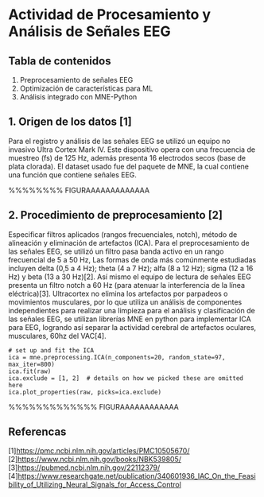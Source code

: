 # **Actividad de Procesamiento y Análisis de Señales EEG**

## **Tabla de contenidos**
1. Preprocesamiento de señales EEG
2. Optimización de características para ML
3. Análisis integrado con MNE-Python


## 1. Origen de los datos [1]
Para el registro y análisis de las señales EEG se utilizó un equipo no invasivo Ultra Cortex Mark IV. Este dispositivo opera con una frecuencia de muestreo (fs) de 125 Hz, además presenta 16 electrodos secos (base de plata clorada). El dataset usado fue del paquete de MNE, la cual contiene una función que contiene señales EEG.

%%%%%%%% FIGURAAAAAAAAAAAAA

## 2. Procedimiento de preprocesamiento [2]
Especificar filtros aplicados (rangos frecuenciales, notch), método de alineación y eliminación de artefactos (ICA).
Para el preprocesamiento de las señales EEG, se utilizó un filtro pasa banda activo en un rango frecuencial de 5 a 50 Hz, Las formas de onda más comúnmente estudiadas incluyen delta (0,5 a 4 Hz); theta (4 a 7 Hz); alfa (8 a 12 Hz); sigma (12 a 16 Hz) y beta (13 a 30 Hz)[2]. Así mismo el equipo de lectura de señales EEG presenta un filtro notch a 60 Hz (para atenuar la interferencia de la línea eléctrica)[3]. Ultracortex no elimina los artefactos por parpadeos o movimientos musculares, por lo que utiliza un análisis de componentes independientes para realizar una limpieza para el análisis y clasificación de las señales EEG, se utilizan librerías MNE en python para implementar ICA para EEG, logrando así separar la actividad cerebral de artefactos oculares, musculares, 60hz del VAC[4].

```
# set up and fit the ICA
ica = mne.preprocessing.ICA(n_components=20, random_state=97, max_iter=800)
ica.fit(raw)
ica.exclude = [1, 2]  # details on how we picked these are omitted here
ica.plot_properties(raw, picks=ica.exclude)
```


%%%%%%%%%%%%% FIGURAAAAAAAAAAAA







## Referencas
[1]https://pmc.ncbi.nlm.nih.gov/articles/PMC10505670/ 
[2]https://www.ncbi.nlm.nih.gov/books/NBK539805/
[3]https://pubmed.ncbi.nlm.nih.gov/22112379/
[4]https://www.researchgate.net/publication/340601936_IAC_On_the_Feasibility_of_Utilizing_Neural_Signals_for_Access_Control 



